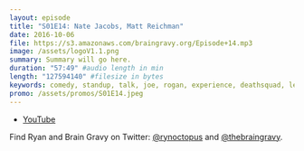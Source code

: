 ```yaml
---
layout: episode
title: "S01E14: Nate Jacobs, Matt Reichman"
date: 2016-10-06
file: https://s3.amazonaws.com/braingravy.org/Episode+14.mp3
image: /assets/logoV1.1.png
summary: Summary will go here.
duration: "57:49" #audio length in min
length: "127594140" #filesize in bytes
keywords: comedy, standup, talk, joe, rogan, experience, deathsquad, legion, of, skanks, science, media, news, video, games, nerd, comics, nerdist, pop, culter, technology, politics, npr
promo: /assets/promos/S01E14.jpeg
---
```



- [YouTube](https://www.youtube.com/channel/UCeHkFQsmv90Num66OcKSAXg)


Find Ryan and Brain Gravy on Twitter: [@rynoctopus](https://twitter.com/rynoctopus) and [@thebraingravy](https://twitter.com/thebraingravy).